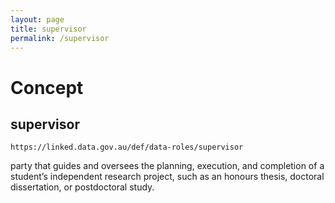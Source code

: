 ```yaml
---
layout: page
title: supervisor
permalink: /supervisor
---
```

# Concept

## supervisor

`https://linked.data.gov.au/def/data-roles/supervisor`

party that guides and oversees the planning, execution, and completion of a student’s independent research project, such as an honours thesis, doctoral dissertation, or postdoctoral study. 
